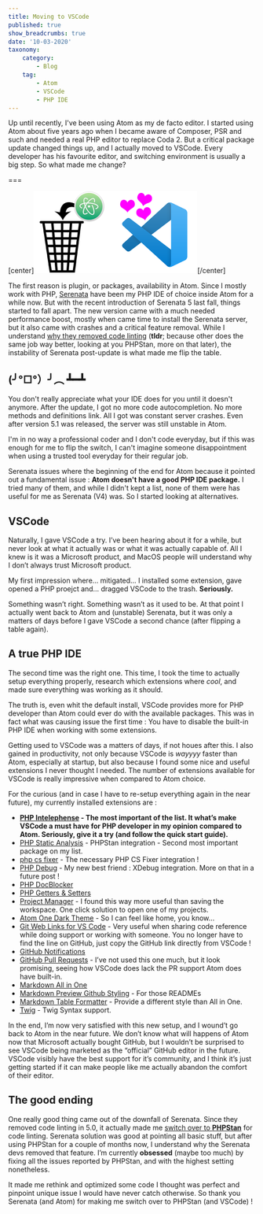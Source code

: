 ```yaml
---
title: Moving to VSCode
published: true
show_breadcrumbs: true
date: '10-03-2020'
taxonomy:
    category:
        - Blog
    tag:
        - Atom
        - VSCode
        - PHP IDE
---
```


Up until recently, I've been using Atom as my de facto editor. I started using Atom about five years ago when I became aware of Composer, PSR and such and needed a real PHP editor to replace Coda 2. But a critical package update changed things up, and I actually moved to VSCode. Every developer has his favourite editor, and switching environment is usually a big step. So what made me change?

===

[center]![](01.Header.png)[/center]

The first reason is plugin, or packages, availability in Atom. Since I mostly work with PHP, [Serenata](https://serenata.gitlab.io) have been my PHP IDE of choice inside Atom for a while now. But with the recent introduction of Serenata 5 last fall, things started to fall apart. The new version came with a much needed performance boost, mostly when came time to install the Serenata server, but it also came with crashes and a critical feature removal. While I understand [why they removed code linting](https://gitlab.com/Serenata/Serenata/-/wikis/Linting#deprecation) (**tldr**; because other does the same job way better, looking at you PHPStan, more on that later), the instability of Serenata post-update is what made me flip the table.

## (╯°□°）╯︵ ┻━┻


You don't really appreciate what your IDE does for you until it doesn't anymore. After the update, I got no more code autocompletion. No more methods and definitions link. All I got was constant server crashes. Even after version 5.1 was released, the server was still unstable in Atom.

I'm in no way a professional coder and I don't code everyday, but if this was enough for me to flip the switch, I can't imagine someone disappointment when using a trusted tool everyday for their regular job.

Serenata issues where the beginning of the end for Atom because it pointed out a fundamental issue : **Atom doesn't have a good PHP IDE package.** I tried many of them, and while I didn't kept a list, none of them were has useful for me as Serenata (V4) was. So I started looking at alternatives.

## VSCode

Naturally, I gave VSCode a try. I’ve been hearing about it for a while, but never look at what it actually was or what it was actually capable of. All I knew is it was a Microsoft product, and MacOS people will understand why I don’t always trust Microsoft product.

My first impression where… mitigated… I installed some extension, gave opened a PHP proejct and… dragged VSCode to the trash. **Seriously.**

Something wasn’t right. Something wasn’t as it used to be. At that point I actually went back to Atom and (unstable) Serenata, but it was only a matters of days before I gave VSCode a second chance (after flipping a table again).

## A true PHP IDE

The second time was the right one. This time, I took the time to actually setup everything properly, research which extensions where _cool_, and made sure everything was working as it should.

The truth is, even whit the default install, VSCode provides more for PHP developer than Atom could ever do with the available packages. This was in fact what was causing issue the first time : You have to disable the built-in PHP IDE when working with some extensions.

Getting used to VSCode was a matters of days, if not houes after this. I also gained in productivity, not only because VSCode is _wayyyy_ faster than Atom, especially at startup, but also because I found some nice and useful extensions I never thought I needed. The number of extensions available for VSCode is really impressive when compared to Atom choice.

For the curious (and in case I have to re-setup everything again in the near future), my currently installed extensions are :

- **[PHP Intelephense](https://marketplace.visualstudio.com/items?itemName=bmewburn.vscode-intelephense-client) - The most important of the list. It what’s make VSCode a must have for PHP developer in my opinion compared to Atom. Seriously, give it a try (and follow the quick start guide).**
- [PHP Static Analysis](https://marketplace.visualstudio.com/items?itemName=breezelin.phpstan) - PHPStan integration - Second most important package on my list.
- [php cs fixer](https://marketplace.visualstudio.com/items?itemName=junstyle.php-cs-fixer) - The necessary PHP CS Fixer integration !
- [PHP Debug](https://marketplace.visualstudio.com/items?itemName=felixfbecker.php-debug) - My new best friend : XDebug integration. More on that in a future post !
- [PHP DocBlocker](https://marketplace.visualstudio.com/items?itemName=neilbrayfield.php-docblocker)
- [PHP Getters & Setters](https://marketplace.visualstudio.com/items?itemName=phproberto.vscode-php-getters-setters)
- [Project Manager](https://marketplace.visualstudio.com/items?itemName=alefragnani.project-manager) - I found this way more useful than saving the workspace. One click solution to open one of my projects.
- [Atom One Dark Theme](https://marketplace.visualstudio.com/items?itemName=akamud.vscode-theme-onedark) - So I can feel like home, you know…
- [Git Web Links for VS Code](https://marketplace.visualstudio.com/items?itemName=reduckted.vscode-gitweblinks) - Very useful when sharing code reference while doing support or working with someone. You no longer have to find the line on GitHub, just copy the GitHub link directly from VSCode !
- [GitHub Notifications](https://marketplace.visualstudio.com/items?itemName=fabiospampinato.vscode-github-notifications-bell)
- [GitHub Pull Requests](https://marketplace.visualstudio.com/items?itemName=GitHub.vscode-pull-request-github) - I’ve not used this one much, but it look promising, seeing how VSCode does lack the PR support Atom does have built-in.
- [Markdown All in One](https://marketplace.visualstudio.com/items?itemName=yzhang.markdown-all-in-one)
- [Markdown Preview Github Styling](https://marketplace.visualstudio.com/items?itemName=bierner.markdown-preview-github-styles) - For those READMEs
- [Markdown Table Formatter](https://marketplace.visualstudio.com/items?itemName=fcrespo82.markdown-table-formatter) - Provide a different style than All in One.
- [Twig](https://marketplace.visualstudio.com/items?itemName=whatwedo.twig) - Twig Syntax support.

In the end, I’m now very satisfied with this new setup, and I wound’t go back to Atom in the near future. We don’t know what will happens of Atom now that Microsoft actually bought GitHub, but I wouldn’t be surprised to see VSCode being marketed as the “official” GitHub editor in the future. VSCode visibly have the best support for it’s community, and I think it’s just getting started if it can make people like me actually abandon the comfort of their editor.

## The good ending

One really good thing came out of the downfall of Serenata. Since they removed code linting in 5.0, it actually made me [switch over to **PHPStan**](/blog/serenata-phpstan) for code linting. Serenata solution was good at pointing all basic stuff, but after using PHPStan for a couple of months now, I understand why the Serenata devs removed that feature. I’m currently **obsessed** (maybe too much) by fixing all the issues reported by PHPStan, and with the highest setting nonetheless.

It made me rethink and optimized some code I thought was perfect and pinpoint unique issue I would have never catch otherwise. So thank you Serenata (and Atom) for making me switch over to PHPStan (and VSCode) !
